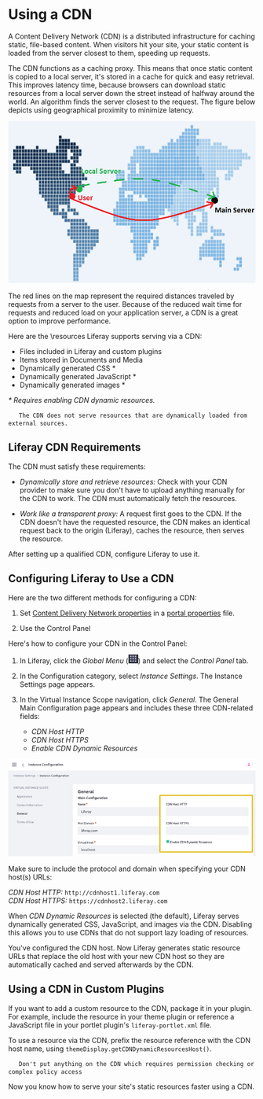 # Using a CDN

A Content Delivery Network (CDN) is a distributed infrastructure for caching static, file-based content. When visitors hit your site, your static content is loaded from the server closest to them, speeding up requests.

The CDN functions as a caching proxy. This means that once static content is copied to a local server, it's stored in a cache for quick and easy retrieval. This improves latency time, because browsers can download static resources from a local server down the street instead of halfway around the world. An algorithm finds the server closest to the request. The figure below depicts using geographical proximity to minimize latency.

![ Using CDN allows a user to request static resources from a much closer local server, improving download times.](./using-a-cdn/images/01.png)

The red lines on the map represent the required distances traveled by requests from a server to the user. Because of the reduced wait time for requests and reduced load on your application server, a CDN is a great option to improve performance.

Here are the \resources Liferay supports serving via a CDN:

* Files included in Liferay and custom plugins
* Items stored in Documents and Media
* Dynamically generated CSS *
* Dynamically generated JavaScript *
* Dynamically generated images *

_\* Requires enabling CDN dynamic resources._

```note::
   The CDN does not serve resources that are dynamically loaded from external sources.
```

## Liferay CDN Requirements

The CDN must satisfy these requirements:

* *Dynamically store and retrieve resources:* Check with your CDN provider to make sure you don't have to upload anything manually for the CDN to work. The CDN must automatically fetch the resources.

* *Work like a transparent proxy:* A request first goes to the CDN. If the CDN doesn't have the requested resource, the CDN makes an identical request back to the origin (Liferay), caches the resource, then serves the resource.

After setting up a qualified CDN, configure Liferay to use it.

## Configuring Liferay to Use a CDN

Here are the two different methods for configuring a CDN:

1. Set [Content Delivery Network properties](https://docs.liferay.com/dxp/portal/7.3-latest/propertiesdoc/portal.properties.html#Content%20Delivery%20Network) in a [portal properties](../reference/portal-properties.md) file.

1. Use the Control Panel

Here's how to configure your CDN in the Control Panel:

1. In Liferay, click the *Global Menu* (![Global Menu](../../images/icon-applications-menu.png)) and select the *Control Panel* tab.

1. In the Configuration category, select *Instance Settings*. The Instance Settings page appears.

1. In the Virtual Instance Scope navigation, click *General*. The General Main Configuration page appears and includes these three CDN-related fields:

    * *CDN Host HTTP*
    * *CDN Host HTTPS*
    * *Enable CDN Dynamic Resources*

![Configure the CDN in the Control Panel.](./using-a-cdn/images/02.png)

Make sure to include the protocol and domain when specifying your CDN host(s) URLs:

*CDN Host HTTP:* `http://cdnhost1.liferay.com`  
*CDN Host HTTPS:* `https://cdnhost2.liferay.com`

When *CDN Dynamic Resources* is selected (the default), Liferay serves dynamically generated CSS, JavaScript, and images via the CDN. Disabling this allows you to use CDNs that do not support lazy loading of resources.

You've configured the CDN host. Now Liferay generates static resource URLs that replace the old host with your new CDN host so they are automatically cached and served afterwards by the CDN.

## Using a CDN in Custom Plugins

If you want to add a custom resource to the CDN, package it in your plugin. For example, include the resource in your theme plugin or reference a JavaScript file in your portlet plugin's `liferay-portlet.xml` file.

To use a resource via the CDN, prefix the resource reference with the CDN host name, using `themeDisplay.getCDNDynamicResourcesHost()`.

```important::
   Don't put anything on the CDN which requires permission checking or complex policy access
```

Now you know how to serve your site's static resources faster using a CDN.
